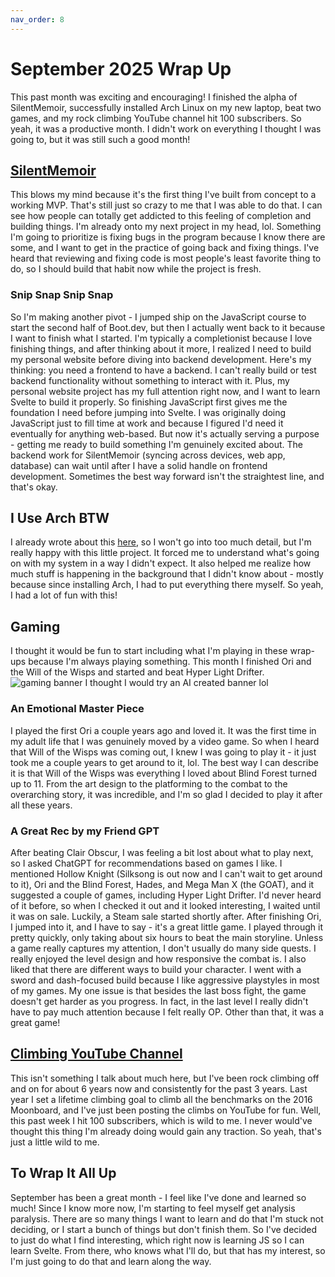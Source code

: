 ```yaml
--- 
nav_order: 8
---
```

# September 2025 Wrap Up
This past month was exciting and encouraging! I finished the alpha of SilentMemoir, successfully installed Arch Linux on my new laptop, beat two games, and my rock climbing YouTube channel hit 100 subscribers. So yeah, it was a productive month. I didn't work on everything I thought I was going to, but it was still such a good month!

## [SilentMemoir](https://github.com/pndaRN/SilentMemoir)
This blows my mind because it's the first thing I've built from concept to a working MVP. That's still just so crazy to me that I was able to do that. I can see how people can totally get addicted to this feeling of completion and building things. I'm already onto my next project in my head, lol.
Something I'm going to prioritize is fixing bugs in the program because I know there are some, and I want to get in the practice of going back and fixing things. I've heard that reviewing and fixing code is most people's least favorite thing to do, so I should build that habit now while the project is fresh.

### Snip Snap Snip Snap
So I'm making another pivot - I jumped ship on the JavaScript course to start the second half of Boot.dev, but then I actually went back to it because I want to finish what I started. I'm typically a completionist because I love finishing things, and after thinking about it more, I realized I need to build my personal website before diving into backend development.
Here's my thinking: you need a frontend to have a backend. I can't really build or test backend functionality without something to interact with it. Plus, my personal website project has my full attention right now, and I want to learn Svelte to build it properly. So finishing JavaScript first gives me the foundation I need before jumping into Svelte.
I was originally doing JavaScript just to fill time at work and because I figured I'd need it eventually for anything web-based. But now it's actually serving a purpose - getting me ready to build something I'm genuinely excited about. The backend work for SilentMemoir (syncing across devices, web app, database) can wait until after I have a solid handle on frontend development.
Sometimes the best way forward isn't the straightest line, and that's okay.

## I Use Arch BTW 
I already wrote about this [here](https://pndarn.github.io/Programming-Journey/notes/archbtw_2025.html), so I won't go into too much detail, but I'm really happy with this little project. It forced me to understand what's going on with my system in a way I didn't expect. It also helped me realize how much stuff is happening in the background that I didn't know about - mostly because since installing Arch, I had to put everything there myself. So yeah, I had a lot of fun with this!

## Gaming
I thought it would be fun to start including what I'm playing in these wrap-ups because I'm always playing something. This month I finished Ori and the Will of the Wisps and started and beat Hyper Light Drifter.
![gaming banner](https://pndarn.github.io/Programming-Journey/assets/img/sept/gaming.png)
I thought I would try an AI created banner lol

### An Emotional Master Piece
I played the first Ori a couple years ago and loved it. It was the first time in my adult life that I was genuinely moved by a video game. So when I heard that Will of the Wisps was coming out, I knew I was going to play it - it just took me a couple years to get around to it, lol.
The best way I can describe it is that Will of the Wisps was everything I loved about Blind Forest turned up to 11. From the art design to the platforming to the combat to the overarching story, it was incredible, and I'm so glad I decided to play it after all these years.

### A Great Rec by my Friend GPT
After beating Clair Obscur, I was feeling a bit lost about what to play next, so I asked ChatGPT for recommendations based on games I like. I mentioned Hollow Knight (Silksong is out now and I can't wait to get around to it), Ori and the Blind Forest, Hades, and Mega Man X (the GOAT), and it suggested a couple of games, including Hyper Light Drifter. I'd never heard of it before, so when I checked it out and it looked interesting, I waited until it was on sale. Luckily, a Steam sale started shortly after.
After finishing Ori, I jumped into it, and I have to say - it's a great little game. I played through it pretty quickly, only taking about six hours to beat the main storyline. Unless a game really captures my attention, I don't usually do many side quests. I really enjoyed the level design and how responsive the combat is. I also liked that there are different ways to build your character. I went with a sword and dash-focused build because I like aggressive playstyles in most of my games.
My one issue is that besides the last boss fight, the game doesn't get harder as you progress. In fact, in the last level I really didn't have to pay much attention because I felt really OP. Other than that, it was a great game!

## [Climbing YouTube Channel](https://www.youtube.com/@markbwilliamsjr) 
This isn't something I talk about much here, but I've been rock climbing off and on for about 6 years now and consistently for the past 3 years. Last year I set a lifetime climbing goal to climb all the benchmarks on the 2016 Moonboard, and I've just been posting the climbs on YouTube for fun.
Well, this past week I hit 100 subscribers, which is wild to me. I never would've thought this thing I'm already doing would gain any traction. So yeah, that's just a little wild to me.

## To Wrap It All Up 
September has been a great month - I feel like I've done and learned so much! Since I know more now, I'm starting to feel myself get analysis paralysis. There are so many things I want to learn and do that I'm stuck not deciding, or I start a bunch of things but don't finish them. So I've decided to just do what I find interesting, which right now is learning JS so I can learn Svelte. From there, who knows what I'll do, but that has my interest, so I'm just going to do that and learn along the way.
